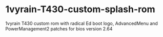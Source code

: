# 1vyrain-T430-custom-splash-rom
1vyrain T430 custom rom with radical Ed boot logo, AdvancedMenu and PowerManagement2 patches for bios version 2.64
